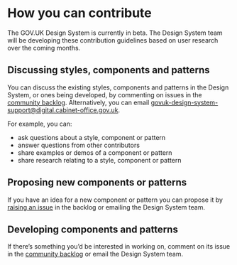 # How you can contribute

The GOV.UK Design System is currently in beta. The Design System team will be developing these contribution guidelines based on user research over the coming months.

## Discussing styles, components and patterns

You can discuss the existing styles, components and patterns in the Design System, or ones being developed, by commenting on issues in the [community backlog](https://github.com/alphagov/govuk-design-system-backlog/projects/1). Alternatively, you can email govuk-design-system-support@digital.cabinet-office.gov.uk. 

For example, you can:

- ask questions about a style, component or pattern
- answer questions from other contributors
- share examples or demos of a component or pattern
- share research relating to a style, component or pattern


## Proposing new components or patterns

If you have an idea for a new component or pattern you can propose it by [raising an issue](https://github.com/alphagov/govuk-design-system-backlog/issues/new) in the backlog or emailing the Design System team.
 

## Developing components and patterns

If there’s something you’d be interested in working on, comment on its issue in the [community backlog](https://github.com/alphagov/govuk-design-system-backlog/projects/1) or email the Design System team.

